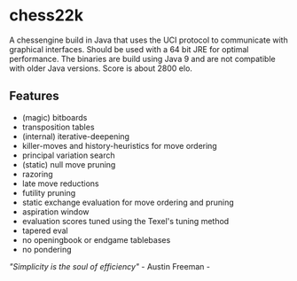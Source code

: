 # chess22k

A chessengine build in Java that uses the UCI protocol to communicate with graphical interfaces.
Should be used with a 64 bit JRE for optimal performance.
The binaries are build using Java 9 and are not compatible with older Java versions.
Score is about 2800 elo.

## Features
- (magic) bitboards
- transposition tables
- (internal) iterative-deepening
- killer-moves and history-heuristics for move ordering
- principal variation search
- (static) null move pruning
- razoring
- late move reductions
- futility pruning
- static exchange evaluation for move ordering and pruning
- aspiration window
- evaluation scores tuned using the Texel's tuning method
- tapered eval
- no openingbook or endgame tablebases
- no pondering


_"Simplicity is the soul of efficiency"_       - Austin Freeman -
	